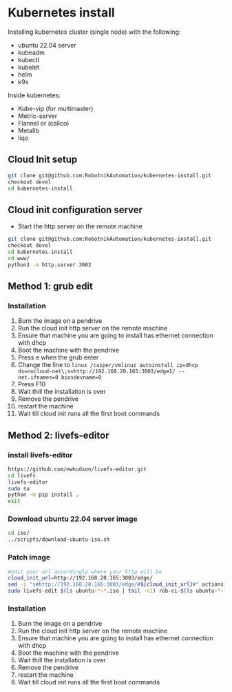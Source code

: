 # Kubernetes install

Installing kubernetes cluster (single node) with the following:
- ubuntu 22.04 server
- kubeadm
- kubectl
- kubelet
- helm
- k9s

Inside kubernetes:
- Kube-vip (for multimaster)
- Metric-server
- Flannel or (calico)
- Metallb
- liqo

## Cloud Init setup
```bash
git clone git@github.com:RobotnikAutomation/kubernetes-install.git
checkout devel
cd kubernetes-install
```

## Cloud init configuration server
- Start the http server on the remote machine
```bash
git clone git@github.com:RobotnikAutomation/kubernetes-install.git
checkout devel
cd kubernetes-install
cd www/
python3 -m http.server 3003
```

## Method 1: grub edit

### Installation
1. Burn the image on a pendrive
2. Run the cloud init http server on the remote machine
3. Ensure that machine you are going to install has ethernet connection with dhcp
4. Boot the machine with the pendrive
5. Press e when the grub enter
6. Change the line to `linux /casper/vmlinuz autoinstall ip=dhcp ds=nocloud-net\;s=http://192.168.20.165:3003/edge1/ -- net.ifnames=0 biosdevname=0`
7. Press F10
5. Wait thill the installation is over
6. Remove the pendrive
7. restart the machine
8. Wait till cloud init runs all the first boot commands

## Method 2: livefs-editor
### install livefs-editor
```bash
https://github.com/mwhudson/livefs-editor.git
cd livefs
livefs-editor
sudo su
python -m pip install .
exit
```
### Download ubuntu 22.04 server image
```bash
cd iso/
../scripts/download-ubuntu-iso.sh
```
### Patch image
```bash
#edit your url accordingly where your http will be
cloud_init_url=http://192.168.20.165:3003/edge/
sed -i "s#http://192.168.20.165:3003/edge/#${cloud_init_url}#" actions.yaml
sudo livefs-edit $(ls ubuntu-*-*.iso | tail -n1) rob-ci-$(ls ubuntu-*-*.iso | tail -n1) --action-yaml actions.yaml
```
### Installation
1. Burn the image on a pendrive
2. Run the cloud init http server on the remote machine
3. Ensure that machine you are going to install has ethernet connection with dhcp
4. Boot the machine with the pendrive
5. Wait thill the installation is over
6. Remove the pendrive
7. restart the machine
8. Wait till cloud init runs all the first boot commands
